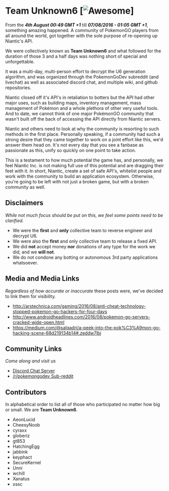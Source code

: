 # Team Unknown6 [![Awesome](https://cdn.rawgit.com/sindresorhus/awesome/d7305f38d29fed78fa85652e3a63e154dd8e8829/media/badge.svg)]

From the _**4th August 00:49 GMT +1**_ till _**07/08/2016 - 01:05 GMT +1**_, something amazing happened.
A community of PokemonGO players from all around the world, got together with the sole purpose of re-opening up Niantic's API.

We were collectively known as **Team Unknown6** and what followed for the duration of those 3 and a half days was nothing short of special and unforgettable.

It was a multi-day, multi-person effort to decrypt the U6 generation algorithm, and was organized through the PokemonGoDev subreddit (and livechat) as well as associated discord chat, and multiple wiki, and github repositories.

Niantic closed off it's API's in retaliation to botters but the API had other major uses, such as building maps, inventory management, mass management of Pokémon and a whole plethora of other very useful tools.
And to date, we cannot think of one major PokémonGO community that wasn't built off the back of accessing the API directly from Niantic servers.

Niantic and others need to look at why the community is resorting to such methods in the first place.
Personally speaking, if a community had such a strong desire that they came together to work on a joint effort like this, we'd answer them head on.
It's not every day that you see a fanbase as passionate as this, unify so quickly on one point to take action.

This is a testament to how much potential the game has, and personally, we feel Niantic Inc. is not making full use of this potential and are dragging their feet with it.
In short, Niantic, create a set of safe API's, whitelist people and work with the community to build an application ecosystem.
Otherwise, you're going to be left with not just a broken game, but with a broken community as well.

## Disclaimers

_While not much focus should be put on this, we feel some points need to be clarified._

* We were the **first** and **only** collective team to reverse engineer and decrypt U6.
* We were also the **first** and only collective team to release a fixed API.
* We did **not** accept money **nor** donations of any type for the work we did, and we **will not**.
* We do not condone any botting or autonomous 3rd party applications whatsoever.

## Media and Media Links

_Regardless of how accurate or inaccurate_ these posts were, we've decided to link them for visibility.

* http://arstechnica.com/gaming/2016/08/anti-cheat-technology-stopped-pokemon-go-hackers-for-four-days
* http://www.androidheadlines.com/2016/08/pokemon-go-servers-cracked-wide-open.html
* https://medium.com/@salqadri/a-peek-into-the-pok%C3%A9mon-go-hacking-scene-68d219134b14#.zeddw7lbj


## Community Links ##

_Come along and visit us_

* [Discord Chat Server](https://discord.gg/dKTSHZC)
* [/r/pokemongodev Sub-reddit](https://www.reddit.com/r/pokemongodev/)

## Contributors

In alphabetical order to list all of those who participated no matter how big or small. We are **Team Unknown6**.

* AeonLucid
* CheesyNoob
* cyraxx
* globeriz
* gt853
* HatchingEgg
* jabbink
* keyphact
* SecureKernel
* Unni
* wchill
* Xanatus
* xssc
